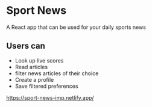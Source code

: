 # Sport News

A React app that can be used for your daily sports news

## Users can

- Look up live scores
- Read articles
- filter news articles of their choice
- Create a profile
- Save filtered preferences

https://sport-news-imp.netlify.app/

